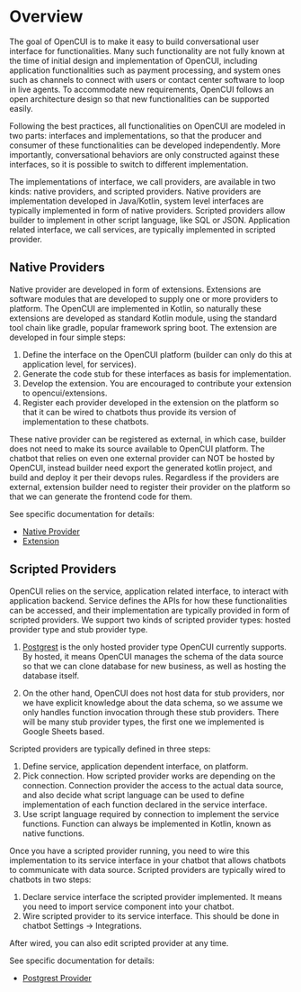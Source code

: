 # Overview

The goal of OpenCUI is to make it easy to build conversational user interface for functionalities. Many such functionality are not fully known at the time of initial design and implementation of OpenCUI, including application functionalities such as payment processing, and system ones such as channels to connect with users or contact center software to loop in live agents. To accommodate new requirements, OpenCUI follows an open architecture design so that new functionalities can be supported easily. 

Following the best practices, all functionalities on OpenCUI are modeled in two parts: interfaces and implementations, so that the producer and consumer of these functionalities can be developed independently. More importantly, conversational behaviors are only constructed against these interfaces, so it is possible to switch to different implementation.

The implementations of interface, we call providers, are available in two kinds: native providers, and scripted providers. Native providers are implementation developed in Java/Kotlin, system level interfaces are typically implemented in form of native providers. Scripted providers allow builder to implement in other script language, like SQL or JSON. Application related interface, we call services, are typically implemented in scripted provider.  


## Native Providers

Native provider are developed in form of extensions. Extensions are software modules that are developed to supply one or more providers to platform. The OpenCUI are implemented in Kotlin, so naturally these extensions are developed as standard Kotlin module, using the standard tool chain like gradle, popular framework spring boot. The extension are developed in four simple steps:
1. Define the interface on the OpenCUI platform (builder can only do this at application level, for services). 
2. Generate the code stub for these interfaces as basis for implementation.
3. Develop the extension. You are encouraged to contribute your extension to opencui/extensions.
4. Register each provider developed in the extension on the platform so that it can be wired to chatbots thus provide its version of implementation to these chatbots.

These native provider can be registered as external, in which case, builder does not need to make its source available to OpenCUI platform. The chatbot that relies on even one external provider can NOT be hosted by OpenCUI, instead builder need export the generated kotlin project, and build and deploy it per their devops rules. Regardless if the providers are external, extension builder need to register their provider on the platform so that we can generate the frontend code for them. 

See specific documentation for details:
- [Native Provider](native.md)
- [Extension](extension.md)


## Scripted Providers

OpenCUI relies on the service, application related interface, to interact with application backend. Service defines the APIs for how these functionalities can be accessed, and their implementation are typically provided in form of scripted providers. We support two kinds of scripted provider types: hosted provider type and stub provider type.

1. [Postgrest](./postgrest.md) is the only hosted provider type OpenCUI currently supports. By hosted, it means OpenCUI manages the schema of the data source so that we can clone database for new business, as well as hosting the database itself. 

2. On the other hand, OpenCUI does not host data for stub providers, nor we have explicit knowledge about the data schema, so we assume we only handles function invocation through these stub providers. There will be many stub provider types, the first one we implemented is Google Sheets based.  


Scripted providers are typically defined in three steps:
1. Define service, application dependent interface, on platform.
2. Pick connection. How scripted provider works are depending on the connection. Connection provider the access to the actual data source, and also decide what script language can be used to define implementation of each function declared in the service interface.
3. Use script language required by connection to implement the service functions. Function can always be implemented in Kotlin, known as native functions.

Once you have a scripted provider running, you need to wire this implementation to its service interface in your chatbot that allows chatbots to communicate with data source. Scripted providers are typically wired to chatbots in two steps:

1. Declare service interface the scripted provider implemented. It means you need to import service component into your chatbot.
2. Wire scripted provider to its service interface. This should be done in chatbot Settings -> Integrations.

After wired, you can also edit scripted provider at any time. 

See specific documentation for details:
- [Postgrest Provider](postgrest.md)
